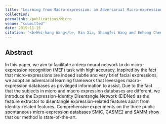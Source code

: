 ```yaml
---
title: "Learning from Macro-expression: an Adversarial Micro-expression Recognition Framework[[PDF]](http://Wei-kang-Wang.github.io/files/Micro-paper.pdf)"
collection: 
permalink: /publications/Micro
venue: "submitted"
date: 2019-11-15
citation: '<b>Wei-kang Wang</b>, Bin Xia, Shangfei Wang and Enhong Chen.'
---
```

## Abstract
In this paper, we aim to facilitate a deep neural network to do micro-expression recognition (MEF) task with high accuracy. Inspired by the fact that micro-expressions are indeed subtle and very brief facial expressions, we adopt an adversarial learning framework that leverages macro-expression databases as privileged information to assist.  Due to the fact that the subjects in micro and macro expression databases are different, we introduce the Expression-Identity Disentangle Network (EIDNet) as the feature extractor to disentangle expression-related features apart from identity-related features.  Comprehensive experiments on the three public spontaneous micro-expression databases SMIC, CASME2 and SAMM show that our method is state-of-the-art.
